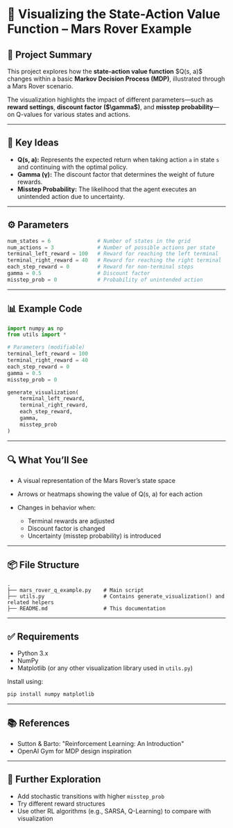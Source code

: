 # 🤖 Visualizing the State-Action Value Function – Mars Rover Example

## 📌 Project Summary

This project explores how the **state-action value function** \$Q(s, a)\$ changes within a basic **Markov Decision Process (MDP)**, illustrated through a Mars Rover scenario.

The visualization highlights the impact of different parameters—such as **reward settings**, **discount factor (\$\gamma\$)**, and **misstep probability**—on Q-values for various states and actions.

---

## 🧠 Key Ideas

* **Q(s, a):** Represents the expected return when taking action `a` in state `s` and continuing with the optimal policy.
* **Gamma (γ):** The discount factor that determines the weight of future rewards.
* **Misstep Probability:** The likelihood that the agent executes an unintended action due to uncertainty.


---

## ⚙️ Parameters

```python
num_states = 6               # Number of states in the grid
num_actions = 3              # Number of possible actions per state
terminal_left_reward = 100   # Reward for reaching the left terminal
terminal_right_reward = 40   # Reward for reaching the right terminal
each_step_reward = 0         # Reward for non-terminal steps
gamma = 0.5                  # Discount factor
misstep_prob = 0             # Probability of unintended action
```

---

## 📊 Example Code

```python
import numpy as np
from utils import *

# Parameters (modifiable)
terminal_left_reward = 100
terminal_right_reward = 40
each_step_reward = 0
gamma = 0.5
misstep_prob = 0

generate_visualization(
    terminal_left_reward, 
    terminal_right_reward, 
    each_step_reward, 
    gamma, 
    misstep_prob
)
```

---

## 🔍 What You’ll See

* A visual representation of the Mars Rover’s state space
* Arrows or heatmaps showing the value of Q(s, a) for each action
* Changes in behavior when:

  * Terminal rewards are adjusted
  * Discount factor is changed
  * Uncertainty (misstep probability) is introduced

---

## 📦 File Structure

```
.
├── mars_rover_q_example.py    # Main script
├── utils.py                   # Contains generate_visualization() and related helpers
├── README.md                  # This documentation
```

---

## ✅ Requirements

* Python 3.x
* NumPy
* Matplotlib (or any other visualization library used in `utils.py`)

Install using:

```bash
pip install numpy matplotlib
```

---

## 📚 References

* Sutton & Barto: "Reinforcement Learning: An Introduction"
* OpenAI Gym for MDP design inspiration

---

## 🧠 Further Exploration

* Add stochastic transitions with higher `misstep_prob`
* Try different reward structures
* Use other RL algorithms (e.g., SARSA, Q-Learning) to compare with visualization

